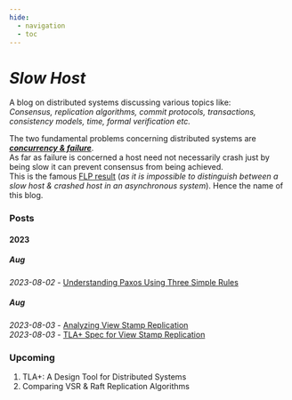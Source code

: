 ```yaml
---
hide:
  - navigation
  - toc
---
```


# ***Slow Host*** 

A blog on distributed systems discussing various topics like:<br>*Consensus, replication algorithms, commit protocols, transactions, consistency models, time, formal verification etc.*

The two fundamental problems concerning distributed systems are <u>***concurrency & failure***</u>.<br>
As far as failure is concerned a host need not necessarily crash just by being slow it can prevent consensus
from being achieved. <br>This is the famous [FLP result](https://www.cs.cornell.edu/courses/cs614/2007fa/Slides/FLP_and_Paxos.pdf) (*as it is impossible to distinguish between a slow host & crashed host in an asynchronous system*). Hence the name of this blog.

### **Posts**
#### 2023
##### Aug 
*2023-08-02* - [Understanding Paxos Using Three Simple Rules](paxos/understand-paxos.md)<br>

##### Aug
*2023-08-03* - [Analyzing View Stamp Replication](vsr/analyze-vsr.md)<br>
*2023-08-03* - [TLA+ Spec for View Stamp Replication](vsr/vsr-tla.md)<br> 

### **Upcoming**
1. TLA+: A Design Tool for Distributed Systems
2. Comparing VSR & Raft Replication Algorithms
